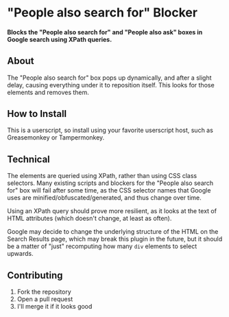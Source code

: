 # "People also search for" Blocker

#### Blocks the "People also search for" and "People also ask" boxes in Google search using XPath queries.

## About

The "People also search for" box pops up dynamically, and after a slight delay, causing everything under it to reposition itself. This looks for those elements and removes them.

## How to Install

This is a userscript, so install using your favorite userscript host, such as Greasemonkey or Tampermonkey.

## Technical

The elements are queried using XPath, rather than using CSS class selectors. Many existing scripts and blockers for the "People also search for" box will fail after some time, as the CSS selector names that Google uses are minified/obfuscated/generated, and thus change over time.

Using an XPath query should prove more resilient, as it looks at the text of HTML attributes (which doesn't change, at least as often).

Google may decide to change the underlying structure of the HTML on the Search Results page, which may break this plugin in the future, but it should be a matter of "just" recomputing how many `div` elements to select upwards.

## Contributing

1. Fork the repository
2. Open a pull request
3. I'll merge it if it looks good
